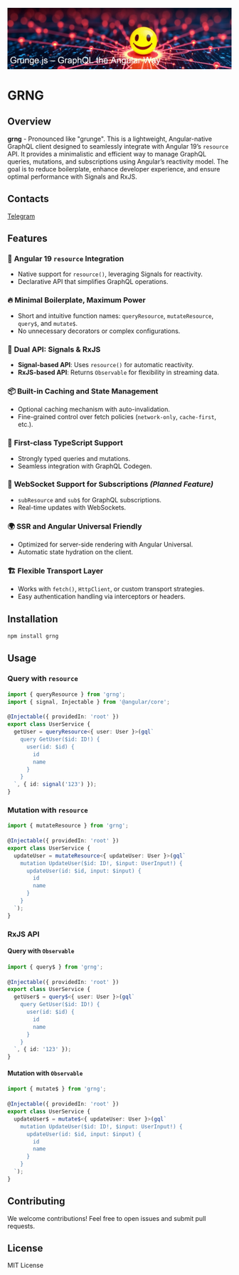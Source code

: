 ![smile](https://raw.githubusercontent.com/nektobit/grng/refs/heads/main/banner.webp)

# GRNG

## Overview
**grng** - Pronounced like "grunge". This is a lightweight, Angular-native GraphQL client designed to seamlessly integrate with Angular 19’s `resource` API. It provides a minimalistic and efficient way to manage GraphQL queries, mutations, and subscriptions using Angular’s reactivity model. The goal is to reduce boilerplate, enhance developer experience, and ensure optimal performance with Signals and RxJS.

## Contacts
[Telegram](https://t.me/grunge_js)

## Features

### 🚀 **Angular 19 `resource` Integration**
- Native support for `resource()`, leveraging Signals for reactivity.
- Declarative API that simplifies GraphQL operations.

### 🔥 **Minimal Boilerplate, Maximum Power**
- Short and intuitive function names: `queryResource`, `mutateResource`, `query$`, and `mutate$`.
- No unnecessary decorators or complex configurations.

### 🔄 **Dual API: Signals & RxJS**
- **Signal-based API**: Uses `resource()` for automatic reactivity.
- **RxJS-based API**: Returns `Observable` for flexibility in streaming data.

### 📦 **Built-in Caching and State Management**
- Optional caching mechanism with auto-invalidation.
- Fine-grained control over fetch policies (`network-only`, `cache-first`, etc.).

### 🔑 **First-class TypeScript Support**
- Strongly typed queries and mutations.
- Seamless integration with GraphQL Codegen.

### 📡 **WebSocket Support for Subscriptions** *(Planned Feature)*
- `subResource` and `sub$` for GraphQL subscriptions.
- Real-time updates with WebSockets.

### 🌍 **SSR and Angular Universal Friendly**
- Optimized for server-side rendering with Angular Universal.
- Automatic state hydration on the client.

### 🏗 **Flexible Transport Layer**
- Works with `fetch()`, `HttpClient`, or custom transport strategies.
- Easy authentication handling via interceptors or headers.

## Installation

```sh
npm install grng
```

## Usage

### **Query with `resource`**
```typescript
import { queryResource } from 'grng';
import { signal, Injectable } from '@angular/core';

@Injectable({ providedIn: 'root' })
export class UserService {
  getUser = queryResource<{ user: User }>(gql`
    query GetUser($id: ID!) {
      user(id: $id) {
        id
        name
      }
    }
  `, { id: signal('123') });
}
```

### **Mutation with `resource`**
```typescript
import { mutateResource } from 'grng';

@Injectable({ providedIn: 'root' })
export class UserService {
  updateUser = mutateResource<{ updateUser: User }>(gql`
    mutation UpdateUser($id: ID!, $input: UserInput!) {
      updateUser(id: $id, input: $input) {
        id
        name
      }
    }
  `);
}
```

### **RxJS API**
#### **Query with `Observable`**
```typescript
import { query$ } from 'grng';

@Injectable({ providedIn: 'root' })
export class UserService {
  getUser$ = query$<{ user: User }>(gql`
    query GetUser($id: ID!) {
      user(id: $id) {
        id
        name
      }
    }
  `, { id: '123' });
}
```

#### **Mutation with `Observable`**
```typescript
import { mutate$ } from 'grng';

@Injectable({ providedIn: 'root' })
export class UserService {
  updateUser$ = mutate$<{ updateUser: User }>(gql`
    mutation UpdateUser($id: ID!, $input: UserInput!) {
      updateUser(id: $id, input: $input) {
        id
        name
      }
    }
  `);
}
```

## Contributing
We welcome contributions! Feel free to open issues and submit pull requests.

## License
MIT License

